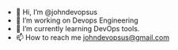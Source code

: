 - 👋 Hi, I’m @johndevopsus
- 👀 I’m working on Devops Engineering
- 🌱 I’m currently learning DevOps tools.
- 📫 How to reach me johndevopsus@gmail.com

<!---
johndevopsus/johndevopsus is a ✨ special ✨ repository because its `README.md` (this file) appears on your GitHub profile.
You can click the Preview link to take a look at your changes.
--->
